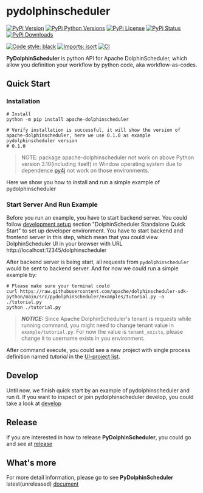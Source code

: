 <!--
Licensed to the Apache Software Foundation (ASF) under one
or more contributor license agreements.  See the NOTICE file
distributed with this work for additional information
regarding copyright ownership.  The ASF licenses this file
to you under the Apache License, Version 2.0 (the
"License"); you may not use this file except in compliance
with the License.  You may obtain a copy of the License at

http://www.apache.org/licenses/LICENSE-2.0

Unless required by applicable law or agreed to in writing,
software distributed under the License is distributed on an
"AS IS" BASIS, WITHOUT WARRANTIES OR CONDITIONS OF ANY
KIND, either express or implied.  See the License for the
specific language governing permissions and limitations
under the License.
-->

# pydolphinscheduler

[![PyPi Version](https://img.shields.io/pypi/v/apache-dolphinscheduler.svg?style=flat-square&logo=PyPi)](https://pypi.org/project/apache-dolphinscheduler/)
[![PyPi Python Versions](https://img.shields.io/pypi/pyversions/apache-dolphinscheduler.svg?style=flat-square&logo=python)](https://pypi.org/project/apache-dolphinscheduler/)
[![PyPi License](https://img.shields.io/pypi/l/apache-dolphinscheduler.svg?style=flat-square)](https://pypi.org/project/apache-dolphinscheduler/)
[![PyPi Status](https://img.shields.io/pypi/status/apache-dolphinscheduler.svg?style=flat-square)](https://pypi.org/project/apache-dolphinscheduler/)
[![PyPi Downloads](https://img.shields.io/pypi/dm/apache-dolphinscheduler?style=flat-square)](https://pypi.org/project/apache-dolphinscheduler/)

[![Code style: black](https://img.shields.io/badge/code%20style-black-000000.svg?style=flat-square)](https://github.com/psf/black)
[![Imports: isort](https://img.shields.io/badge/%20imports-isort-%231674b1?style=flat-square&labelColor=ef8336)](https://pycqa.github.io/isort)
[![CI](https://github.com/apache/dolphinscheduler-sdk-python/actions/workflows/ci.yaml/badge.svg)](https://github.com/apache/dolphinscheduler-sdk-python/actions/workflows/ci.yaml)

**PyDolphinScheduler** is python API for Apache DolphinScheduler, which allow you definition
your workflow by python code, aka workflow-as-codes.

## Quick Start

### Installation

```shell
# Install
python -m pip install apache-dolphinscheduler

# Verify installation is successful, it will show the version of apache-dolphinscheduler, here we use 0.1.0 as example
pydolphinscheduler version
# 0.1.0
```

> NOTE: package apache-dolphinscheduler not work on above Python version 3.10(including itself) in Window operating system
> due to dependence [py4j](https://pypi.org/project/py4j/) not work on those environments.

Here we show you how to install and run a simple example of pydolphinscheduler

### Start Server And Run Example

Before you run an example, you have to start backend server. You could follow
[development setup](https://dolphinscheduler.apache.org/en-us/docs/dev/user_doc/contribute/development-environment-setup.html)
section "DolphinScheduler Standalone Quick Start" to set up developer environment. You have to start backend
and frontend server in this step, which mean that you could view DolphinScheduler UI in your browser with URL
http://localhost:12345/dolphinscheduler

After backend server is being start, all requests from `pydolphinscheduler` would be sent to backend server.
And for now we could run a simple example by:

<!-- TODO Add examples directory to dist package later. -->

```shell
# Please make sure your terminal could 
curl https://raw.githubusercontent.com/apache/dolphinscheduler-sdk-python/main/src/pydolphinscheduler/examples/tutorial.py -o ./tutorial.py
python ./tutorial.py
```

> **_NOTICE:_** Since Apache DolphinScheduler's tenant is requests while running command, you might need to change
> tenant value in `example/tutorial.py`. For now the value is `tenant_exists`, please change it to username exists
> in you environment.

After command execute, you could see a new project with single process definition named *tutorial* in the
[UI-project list](https://dolphinscheduler.apache.org/en-us/docs/latest/user_doc/guide/project/project-list.html).

## Develop

Until now, we finish quick start by an example of pydolphinscheduler and run it. If you want to inspect or join
pydolphinscheduler develop, you could take a look at [develop](./DEVELOP.md)

## Release

If you are interested in how to release **PyDolphinScheduler**, you could go and see at [release](./RELEASE.md)

## What's more

For more detail information, please go to see **PyDolphinScheduler** latest(unreleased) [document](https://dolphinscheduler.apache.org/python/dev/index.html)
